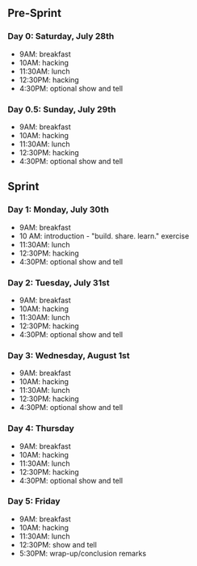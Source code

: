 ## Pre-Sprint

### Day 0: Saturday, July 28th

- 9AM: breakfast
- 10AM: hacking
- 11:30AM: lunch
- 12:30PM: hacking
- 4:30PM: optional show and tell

### Day 0.5: Sunday, July 29th

- 9AM: breakfast
- 10AM: hacking
- 11:30AM: lunch
- 12:30PM: hacking
- 4:30PM: optional show and tell

## Sprint

### Day 1: Monday, July 30th

- 9AM: breakfast
- 10 AM: introduction - "build. share. learn." exercise
- 11:30AM: lunch
- 12:30PM: hacking
- 4:30PM: optional show and tell

### Day 2: Tuesday, July 31st

- 9AM: breakfast
- 10AM: hacking
- 11:30AM: lunch
- 12:30PM: hacking
- 4:30PM: optional show and tell

### Day 3: Wednesday, August 1st

- 9AM: breakfast
- 10AM: hacking
- 11:30AM: lunch
- 12:30PM: hacking
- 4:30PM: optional show and tell

### Day 4: Thursday

- 9AM: breakfast
- 10AM: hacking
- 11:30AM: lunch
- 12:30PM: hacking
- 4:30PM: optional show and tell

### Day 5: Friday

- 9AM: breakfast
- 10AM: hacking
- 11:30AM: lunch
- 12:30PM: show and tell
- 5:30PM: wrap-up/conclusion remarks
